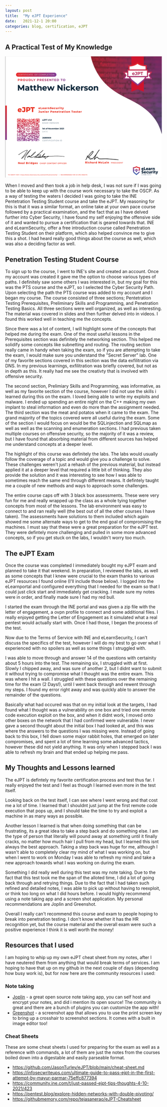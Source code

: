 ```yaml
---
layout: post
title:  "My eJPT Experience"
date:   2021-12-1 20:00
categories: blog, certification, eJPT
---
```


## A Practical Test of My Knowledge

<img src="/assets/certs/eJPT_cert.png">

When I moved and then took a job in help desk, I was not sure if I was going to be able to keep up with the course work necessary to take the OSCP. As a way of testing the waters I decided I was going to take the INE Pentetration Testing Student course and take the eJPT. My reasoning for this is that it was a similar format, an online take at your own pace course followed by a practical examination, and the fact that as I have delved further into Cyber Security, I have found my self enjoying the offensive side of it and wanted to pursue a certification that is geared towards that. INE and eLearnSecurity, offer a free introduction course called Penetration Testing Student on their platform, which also helped convince me to give this a shot. I had heard really good things about the course as well, which was also a deciding factor as well.

## Penetration Testing Student Course

To sign up to the course, I went to INE's site and created an account. Once my account was created it gave me the option to choose various types of paths. I definitely saw some others I was interested in, but my goal for this was the PTS course and the eJPT, so I selected the Cyber Security Path. Upon selecting the path the PTS course was added to my account and I began my course. The course consisted of three sections; Pentetration Testing Prerequisites, Preliminary Skills and Programming, and Penetration Testing Basics. All three sections were well organized, as well as interesting. The material was covered in slides and then further delved into in videos. I found this worked well in teaching me the concepts.

Since there was a lot of content, I will highlight some of the concepts that helped me during the exam. One of the most useful lessons in the Prerequisites section was definitely the networking section. This helped me solidify some concepts like subnetting and routing. The routing section really came in handy when taking the exam, so if you are attempting to take the exam, I would make sure you understand the "Secret Server" lab. One of my favorite sections covered in this section was the data exfilitration via DNS. In my previous learnings, exfilitration was briefly covered, but not as in depth as this. It really had me see the creativty that is involved with offensive security.

The second section, Prelimiary Skills and Programming, was informative, as well as my favorite section of the course, however I did not use the skills i learned during this on the exam. I loved being able to write my exploits and malware. I ended up spending an entire night on the C++ making my own implant to steal information and even do more than the assignment needed. The third section was the meat and potatos when it came to the exam. The grand majority of the topics covered were all useful during the exam. Some of the section I would focus on would be the SQLinjection and SQLmap as well as well as the scanning and enumeration sections. I had previous taken multiple courses on offensive security, so the majority of it was a review, but I have found that absorbing material from different sources has helped me understand concepts at a deeper level.

The highlight of this course was definitely the labs. The labs would usually follow the coverage of a topic and would give you a challenge to solve. These challenges weren't just a rehash of the previous material, but instead applied it at a deeper level that required a little bit of thinking. They also provide the solution and it was interesting to see how I was able to sometimes reach the same end through different means. It defintely taught me a couple of new methods and ways to approach some challenges.

The entire course caps off with 3 black box assessments. These were very fun for me and really wrapped up the class as a whole tying together concepts from most of the lessons. The lab environment was easy to connect to and ran really well (the best out of all the other courses I have taken). The assessments have solutions to them included which again showed me some alternate ways to get to the end goal of compromising the machines. I must say that these were a great preparation for the eJPT test. They were defintely more challenging and pulled in some more advanced concepts, so if you get stuck on the labs, I wouldn't worry too much.

## The eJPT Exam

Once the course was completed I immediately bought my eJPT exam and planned to take it that weekend. In preparation, I reviewed the labs, as well as some concepts that I knew were crucial to the exam thanks to various eJPT resources I found online (I'll include those below). I logged into the eLearnportal and configured everything that I needed for the exam so that I could just click start and immediately get cracking. I made sure my notes were in order, and finally made sure I had my red bull.

I started the exam through the INE portal and was given a zip file with the letter of engagement, a ovpn profile to connect and some additional files. I really enjoyed getting the Letter of Engagement as it simulated what a real pentest would actually start with. Once I had those, I began the process of the test.

Now due to the Terms of Service with INE and eLearnSecurity, I can't discuss the specifics of the test, however I will do my best to go over what I experienced with no spoilers as well as some things I struggled with.

I was able to move through and answer 14 of the questions with certainity about 5 hours into the test. The remaining six, I struggled with at first. Slowly I chipped away, and was sure of another 2, but I didnt want to submit it without trying to compromise what I thought was the entire exam. This was where I hit a wall. I struggled with these questions over the remaining time for the exam (2 Days!), until I went back through and rewent through my steps. I found my error right away and was quickly able to answer the remainder of the questions.

Basically what had occured was that on my initial look at the targets, I had found what I thought was a vulnerability on one box and tried one remote code execution exploit on the box, and when it didnt work, I moved onto other boxes on the network that I had confirmed were vulnerable. I never gave a second thought about the initial box I had looked at, and this was where the answers to the questions I was missing were. Instead of going back to this box, I fell down some major rabbit holes, that emerged on later compromises, and spent a lot of time learning some advanced tactics, however these did not yield anything. It was only when I stepped back I was able to refresh my brain and that ended up helping me pass.

## My Thoughts and Lessons learned


The eJPT is defintely my favorite certification process and test thus far. I really enjoyed the test and I feel as though I learned even more in the test itself.

Looking back on the test itself, I can see where I went wrong and that cost me a lot of time. I learned that I shouldnt just jump at the first remote code execution that pops up, and I should take the time to try and exploit a machine in as many ways as possible.

Another lesson I learned is that when doing something that can be frustrating, its a great idea to take a step back and do something else. I am the type of person that literally will pound away at something until it finally cracks, no matter how much hair I pull from my head, but I learned this isnt always the best approach. Taking a step back was huge for me, although I wasn't able to completely clear my mind of what I was working on, but when I went to work on Monday I was able to refresh my mind and take a new approach towards what I was working on during the exam.

Something I did really well during this test was my note taking. Due to the fact that this test took me the span of the alloted time, I did a lot of going back through and retrying things. Due to the fact that I had taken such refined and detailed notes, I was able to pick up without having to reexploit, or think too long on what I did hours before. I would highly recommend using a note taking app and a screen shot application. My personal recommendations are Joplin and Greenshot.

Overall I really can't recommend this course and exam to people hoping to break into penetration testing. I don't know whether it has the HR recognition yet, but the course material and the overall exam were such a positive experience I think it is well worth the money!

## Resources that I used

I am hoping to whip up my own eJPT cheat sheet from my notes, after I have neutered them from anything that would break terms of services. I am hoping to have that up on my github in the next couple of days (depending how busy work is), but for now here are the community resources I used:

### Note taking
- [Joplin](https://joplinapp.org/) - a great open source note taking app, you can self host and encrypt your notes, and did i mention its open source! The community is great and there are a bunch of plugins you can customize the app with!
- [Greenshot](https://getgreenshot.org/) - a screenshot app that allows you to use the print screen key to bring up a crosshair to screenshot sections. It comes with a built in image editor too!


### Cheat Sheets
These are some cheat sheets I used for preparing for the exam as well as a reference with commands, a lot of them are just the notes from the courses boiled down into a digestable and easily parseable format.

- https://github.com/JasonTurley/eJPT/blob/main/cheat-sheet.md
- https://infosecwriteups.com/ultimate-guide-to-pass-ejpt-in-the-first-attempt-by-mayur-parmar-75effc877394
- https://community.ine.com/t/just-passed-ejpt-tips-thoughts-4-10-2021/423
- https://pentest.blog/explore-hidden-networks-with-double-pivoting/
- https://githubmemory.com/repo/tejasanerao/eJPT-Cheatsheet
